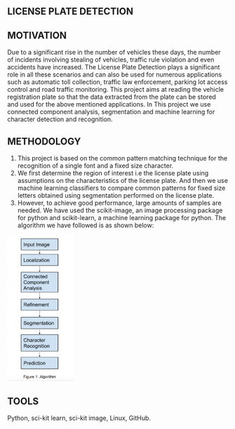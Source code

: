 ## LICENSE PLATE DETECTION

## MOTIVATION

Due to a significant rise in the number of vehicles these days, the number of incidents involving
stealing of vehicles, traffic rule violation and even accidents have increased. The License Plate
Detection plays a significant role in all these scenarios and can also be used for numerous
applications such as automatic toll collection, traffic law enforcement, parking lot access control
and road traffic monitoring. This project aims at reading the vehicle registration plate so that the
data extracted from the plate can be stored and used for the above mentioned applications. In
This project we use connected component analysis, segmentation and machine learning for
character detection and recognition.

## METHODOLOGY

1. This project is based on the common pattern matching technique for the recognition of a single
   font and a fixed size character. 
2. We first determine the region of interest i.e the license plate using
   assumptions on the characteristics of the license plate. And then we use machine learning
   classifiers to compare common patterns for fixed size letters obtained using segmentation
   performed on the license plate. 
3. However, to achieve good performance, large amounts of
  samples are needed. We have used the scikit-image, an image processing package for python
  and scikit-learn, a machine learning package for python. The algorithm we have followed is as
  shown below:
  
<img src="/algorithm.png" width="30%">
  
  
  ## TOOLS
  Python, sci-kit learn, sci-kit image, Linux, GitHub.
